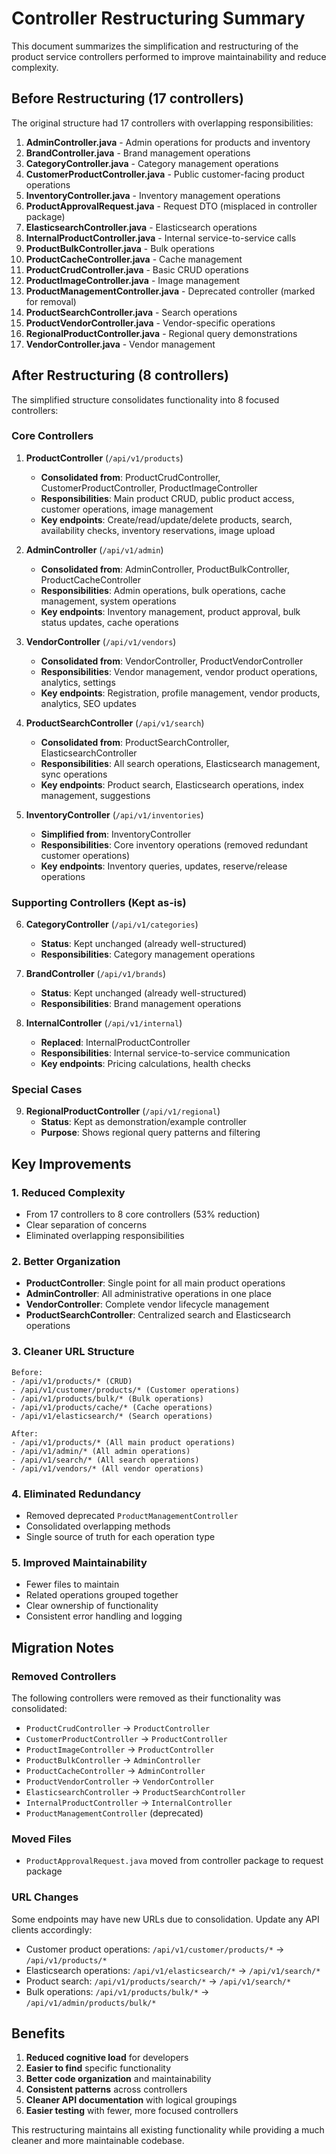 # Controller Restructuring Summary

This document summarizes the simplification and restructuring of the product service controllers performed to improve maintainability and reduce complexity.

## Before Restructuring (17 controllers)

The original structure had 17 controllers with overlapping responsibilities:

1. **AdminController.java** - Admin operations for products and inventory
2. **BrandController.java** - Brand management operations
3. **CategoryController.java** - Category management operations 
4. **CustomerProductController.java** - Public customer-facing product operations
5. **InventoryController.java** - Inventory management operations
6. **ProductApprovalRequest.java** - Request DTO (misplaced in controller package)
7. **ElasticsearchController.java** - Elasticsearch operations
8. **InternalProductController.java** - Internal service-to-service calls
9. **ProductBulkController.java** - Bulk operations
10. **ProductCacheController.java** - Cache management
11. **ProductCrudController.java** - Basic CRUD operations
12. **ProductImageController.java** - Image management
13. **ProductManagementController.java** - Deprecated controller (marked for removal)
14. **ProductSearchController.java** - Search operations
15. **ProductVendorController.java** - Vendor-specific operations
16. **RegionalProductController.java** - Regional query demonstrations
17. **VendorController.java** - Vendor management

## After Restructuring (8 controllers)

The simplified structure consolidates functionality into 8 focused controllers:

### Core Controllers

1. **ProductController** (`/api/v1/products`)
   - **Consolidated from**: ProductCrudController, CustomerProductController, ProductImageController
   - **Responsibilities**: Main product CRUD, public product access, customer operations, image management
   - **Key endpoints**: Create/read/update/delete products, search, availability checks, inventory reservations, image upload

2. **AdminController** (`/api/v1/admin`)
   - **Consolidated from**: AdminController, ProductBulkController, ProductCacheController
   - **Responsibilities**: Admin operations, bulk operations, cache management, system operations
   - **Key endpoints**: Inventory management, product approval, bulk status updates, cache operations

3. **VendorController** (`/api/v1/vendors`)
   - **Consolidated from**: VendorController, ProductVendorController
   - **Responsibilities**: Vendor management, vendor product operations, analytics, settings
   - **Key endpoints**: Registration, profile management, vendor products, analytics, SEO updates

4. **ProductSearchController** (`/api/v1/search`)
   - **Consolidated from**: ProductSearchController, ElasticsearchController
   - **Responsibilities**: All search operations, Elasticsearch management, sync operations
   - **Key endpoints**: Product search, Elasticsearch operations, index management, suggestions

5. **InventoryController** (`/api/v1/inventories`)
   - **Simplified from**: InventoryController
   - **Responsibilities**: Core inventory operations (removed redundant customer operations)
   - **Key endpoints**: Inventory queries, updates, reserve/release operations

### Supporting Controllers (Kept as-is)

6. **CategoryController** (`/api/v1/categories`)
   - **Status**: Kept unchanged (already well-structured)
   - **Responsibilities**: Category management operations

7. **BrandController** (`/api/v1/brands`)
   - **Status**: Kept unchanged (already well-structured)
   - **Responsibilities**: Brand management operations

8. **InternalController** (`/api/v1/internal`)
   - **Replaced**: InternalProductController
   - **Responsibilities**: Internal service-to-service communication
   - **Key endpoints**: Pricing calculations, health checks

### Special Cases

9. **RegionalProductController** (`/api/v1/regional`)
   - **Status**: Kept as demonstration/example controller
   - **Purpose**: Shows regional query patterns and filtering

## Key Improvements

### 1. **Reduced Complexity**
- From 17 controllers to 8 core controllers (53% reduction)
- Clear separation of concerns
- Eliminated overlapping responsibilities

### 2. **Better Organization**
- **ProductController**: Single point for all main product operations
- **AdminController**: All administrative operations in one place
- **VendorController**: Complete vendor lifecycle management
- **ProductSearchController**: Centralized search and Elasticsearch operations

### 3. **Cleaner URL Structure**
```
Before:
- /api/v1/products/* (CRUD)
- /api/v1/customer/products/* (Customer operations)
- /api/v1/products/bulk/* (Bulk operations)
- /api/v1/products/cache/* (Cache operations)
- /api/v1/elasticsearch/* (Search operations)

After:
- /api/v1/products/* (All main product operations)
- /api/v1/admin/* (All admin operations)
- /api/v1/search/* (All search operations)
- /api/v1/vendors/* (All vendor operations)
```

### 4. **Eliminated Redundancy**
- Removed deprecated `ProductManagementController`
- Consolidated overlapping methods
- Single source of truth for each operation type

### 5. **Improved Maintainability**
- Fewer files to maintain
- Related operations grouped together
- Clear ownership of functionality
- Consistent error handling and logging

## Migration Notes

### Removed Controllers
The following controllers were removed as their functionality was consolidated:

- `ProductCrudController` → `ProductController`
- `CustomerProductController` → `ProductController`
- `ProductImageController` → `ProductController`
- `ProductBulkController` → `AdminController`
- `ProductCacheController` → `AdminController`
- `ProductVendorController` → `VendorController`
- `ElasticsearchController` → `ProductSearchController`
- `InternalProductController` → `InternalController`
- `ProductManagementController` (deprecated)

### Moved Files
- `ProductApprovalRequest.java` moved from controller package to request package

### URL Changes
Some endpoints may have new URLs due to consolidation. Update any API clients accordingly:

- Customer product operations: `/api/v1/customer/products/*` → `/api/v1/products/*`
- Elasticsearch operations: `/api/v1/elasticsearch/*` → `/api/v1/search/*`
- Product search: `/api/v1/products/search/*` → `/api/v1/search/*`
- Bulk operations: `/api/v1/products/bulk/*` → `/api/v1/admin/products/bulk/*`

## Benefits

1. **Reduced cognitive load** for developers
2. **Easier to find** specific functionality
3. **Better code organization** and maintainability
4. **Consistent patterns** across controllers
5. **Cleaner API documentation** with logical groupings
6. **Easier testing** with fewer, more focused controllers

This restructuring maintains all existing functionality while providing a much cleaner and more maintainable codebase. 
